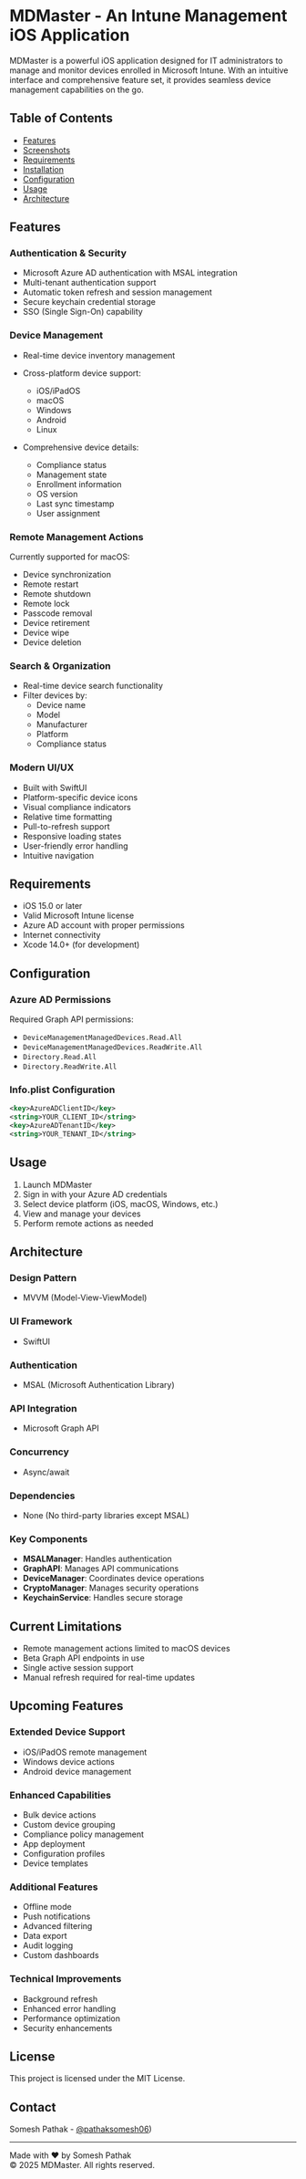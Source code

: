 # MDMaster - An Intune Management iOS Application

MDMaster is a powerful iOS application designed for IT administrators to manage and monitor devices enrolled in Microsoft Intune. With an intuitive interface and comprehensive feature set, it provides seamless device management capabilities on the go.

## Table of Contents

- [Features](#features)
- [Screenshots](#screenshots)
- [Requirements](#requirements)
- [Installation](#installation)
- [Configuration](#configuration)
- [Usage](#usage)
- [Architecture](#architecture)

## Features

### Authentication & Security

- Microsoft Azure AD authentication with MSAL integration
- Multi-tenant authentication support
- Automatic token refresh and session management
- Secure keychain credential storage
- SSO (Single Sign-On) capability

### Device Management

- Real-time device inventory management
- Cross-platform device support:
  - iOS/iPadOS
  - macOS
  - Windows
  - Android
  - Linux

- Comprehensive device details:
  - Compliance status
  - Management state
  - Enrollment information
  - OS version
  - Last sync timestamp
  - User assignment

### Remote Management Actions

Currently supported for macOS:

- Device synchronization
- Remote restart
- Remote shutdown
- Remote lock
- Passcode removal
- Device retirement
- Device wipe
- Device deletion

### Search & Organization

- Real-time device search functionality
- Filter devices by:
  - Device name
  - Model
  - Manufacturer
  - Platform
  - Compliance status

### Modern UI/UX

- Built with SwiftUI
- Platform-specific device icons
- Visual compliance indicators
- Relative time formatting
- Pull-to-refresh support
- Responsive loading states
- User-friendly error handling
- Intuitive navigation

## Requirements

- iOS 15.0 or later
- Valid Microsoft Intune license
- Azure AD account with proper permissions
- Internet connectivity
- Xcode 14.0+ (for development)

## Configuration

### Azure AD Permissions

Required Graph API permissions:

- `DeviceManagementManagedDevices.Read.All`
- `DeviceManagementManagedDevices.ReadWrite.All`
- `Directory.Read.All`
- `Directory.ReadWrite.All`

### Info.plist Configuration

```xml
<key>AzureADClientID</key>
<string>YOUR_CLIENT_ID</string>
<key>AzureADTenantID</key>
<string>YOUR_TENANT_ID</string>
```

## Usage

1. Launch MDMaster
2. Sign in with your Azure AD credentials
3. Select device platform (iOS, macOS, Windows, etc.)
4. View and manage your devices
5. Perform remote actions as needed

## Architecture

### Design Pattern
- MVVM (Model-View-ViewModel)

### UI Framework
- SwiftUI

### Authentication
- MSAL (Microsoft Authentication Library)

### API Integration
- Microsoft Graph API

### Concurrency
- Async/await

### Dependencies
- None (No third-party libraries except MSAL)

### Key Components

- **MSALManager**: Handles authentication
- **GraphAPI**: Manages API communications
- **DeviceManager**: Coordinates device operations
- **CryptoManager**: Manages security operations
- **KeychainService**: Handles secure storage

## Current Limitations

- Remote management actions limited to macOS devices
- Beta Graph API endpoints in use
- Single active session support
- Manual refresh required for real-time updates

## Upcoming Features

### Extended Device Support

- iOS/iPadOS remote management
- Windows device actions
- Android device management

### Enhanced Capabilities

- Bulk device actions
- Custom device grouping
- Compliance policy management
- App deployment
- Configuration profiles
- Device templates

### Additional Features

- Offline mode
- Push notifications
- Advanced filtering
- Data export
- Audit logging
- Custom dashboards

### Technical Improvements

- Background refresh
- Enhanced error handling
- Performance optimization
- Security enhancements

## License

This project is licensed under the MIT License.


## Contact

Somesh Pathak - [@pathaksomesh06](https://github.com/pathaksomesh06))

---

Made with ❤️ by Somesh Pathak  
© 2025 MDMaster. All rights reserved.

